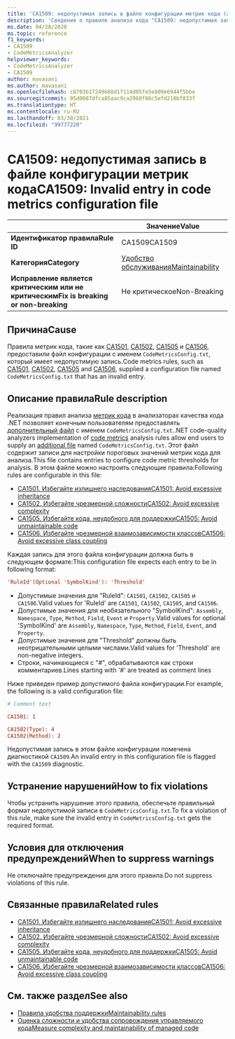 ```yaml
---
title: 'CA1509: недопустимая запись в файле конфигурации метрик кода (анализ кода)'
description: 'Сведения о правиле анализа кода "CA1509: недопустимая запись в файле конфигурации метрик кода"'
ms.date: 04/28/2020
ms.topic: reference
f1_keywords:
- CA1509
- CodeMetricsAnalyzer
helpviewer_keywords:
- CodeMetricsAnalyzer
- CA1509
author: mavasani
ms.author: mavasani
ms.openlocfilehash: c8703b17249688d1f114d05fe5e809e6944f5bbe
ms.sourcegitcommit: 05d0087dfca85aac9ca2960f86c5efd218bf833f
ms.translationtype: HT
ms.contentlocale: ru-RU
ms.lasthandoff: 03/30/2021
ms.locfileid: "99777220"
---
```

# <a name="ca1509-invalid-entry-in-code-metrics-configuration-file"></a><span data-ttu-id="4d63d-103">CA1509: недопустимая запись в файле конфигурации метрик кода</span><span class="sxs-lookup"><span data-stu-id="4d63d-103">CA1509: Invalid entry in code metrics configuration file</span></span>

| | <span data-ttu-id="4d63d-104">Значение</span><span class="sxs-lookup"><span data-stu-id="4d63d-104">Value</span></span> |
|-|-|
| <span data-ttu-id="4d63d-105">**Идентификатор правила**</span><span class="sxs-lookup"><span data-stu-id="4d63d-105">**Rule ID**</span></span> |<span data-ttu-id="4d63d-106">CA1509</span><span class="sxs-lookup"><span data-stu-id="4d63d-106">CA1509</span></span>|
| <span data-ttu-id="4d63d-107">**Категория**</span><span class="sxs-lookup"><span data-stu-id="4d63d-107">**Category**</span></span> |[<span data-ttu-id="4d63d-108">Удобство обслуживания</span><span class="sxs-lookup"><span data-stu-id="4d63d-108">Maintainability</span></span>](maintainability-warnings.md)|
| <span data-ttu-id="4d63d-109">**Исправление является критическим или не критическим**</span><span class="sxs-lookup"><span data-stu-id="4d63d-109">**Fix is breaking or non-breaking**</span></span> |<span data-ttu-id="4d63d-110">Не критическое</span><span class="sxs-lookup"><span data-stu-id="4d63d-110">Non-Breaking</span></span>|

## <a name="cause"></a><span data-ttu-id="4d63d-111">Причина</span><span class="sxs-lookup"><span data-stu-id="4d63d-111">Cause</span></span>

<span data-ttu-id="4d63d-112">Правила метрик кода, такие как [CA1501](ca1501.md), [CA1502](ca1502.md), [CA1505](ca1505.md) и [CA1506](ca1506.md), предоставили файл конфигурации с именем `CodeMetricsConfig.txt`, который имеет недопустимую запись.</span><span class="sxs-lookup"><span data-stu-id="4d63d-112">Code metrics rules, such as [CA1501](ca1501.md), [CA1502](ca1502.md), [CA1505](ca1505.md) and [CA1506](ca1506.md), supplied a configuration file named `CodeMetricsConfig.txt` that has an invalid entry.</span></span>

## <a name="rule-description"></a><span data-ttu-id="4d63d-113">Описание правила</span><span class="sxs-lookup"><span data-stu-id="4d63d-113">Rule description</span></span>

<span data-ttu-id="4d63d-114">Реализация правил анализа [метрик кода](/visualstudio/code-quality/code-metrics-values) в анализаторах качества кода .NET позволяет конечным пользователям предоставлять [дополнительный файл](https://github.com/dotnet/roslyn/blob/release/dev16.6/docs/analyzers/Using%20Additional%20Files.md) с именем `CodeMetricsConfig.txt`.</span><span class="sxs-lookup"><span data-stu-id="4d63d-114">.NET code-quality analyzers implementation of [code metrics](/visualstudio/code-quality/code-metrics-values) analysis rules allow end users to supply an [additional file](https://github.com/dotnet/roslyn/blob/release/dev16.6/docs/analyzers/Using%20Additional%20Files.md) named `CodeMetricsConfig.txt`.</span></span> <span data-ttu-id="4d63d-115">Этот файл содержит записи для настройки пороговых значений метрик кода для анализа.</span><span class="sxs-lookup"><span data-stu-id="4d63d-115">This file contains entries to configure code metric thresholds for analysis.</span></span> <span data-ttu-id="4d63d-116">В этом файле можно настроить следующие правила:</span><span class="sxs-lookup"><span data-stu-id="4d63d-116">Following rules are configurable in this file:</span></span>

- [<span data-ttu-id="4d63d-117">CA1501. Избегайте излишнего наследования</span><span class="sxs-lookup"><span data-stu-id="4d63d-117">CA1501: Avoid excessive inheritance</span></span>](ca1501.md)
- [<span data-ttu-id="4d63d-118">CA1502. Избегайте чрезмерной сложности</span><span class="sxs-lookup"><span data-stu-id="4d63d-118">CA1502: Avoid excessive complexity</span></span>](ca1502.md)
- [<span data-ttu-id="4d63d-119">CA1505. Избегайте кода, неудобного для поддержки</span><span class="sxs-lookup"><span data-stu-id="4d63d-119">CA1505: Avoid unmaintainable code</span></span>](ca1505.md)
- [<span data-ttu-id="4d63d-120">CA1506. Избегайте чрезмерной взаимозависимости классов</span><span class="sxs-lookup"><span data-stu-id="4d63d-120">CA1506: Avoid excessive class coupling</span></span>](ca1506.md)

<span data-ttu-id="4d63d-121">Каждая запись для этого файла конфигурации должна быть в следующем формате:</span><span class="sxs-lookup"><span data-stu-id="4d63d-121">This configuration file expects each entry to be in following format:</span></span>

```ini
'RuleId'(Optional 'SymbolKind'): 'Threshold'
```

- <span data-ttu-id="4d63d-122">Допустимые значения для "RuleId": `CA1501`, `CA1502`, `CA1505` и `CA1506`.</span><span class="sxs-lookup"><span data-stu-id="4d63d-122">Valid values for 'RuleId' are `CA1501`, `CA1502`, `CA1505`, and `CA1506`.</span></span>
- <span data-ttu-id="4d63d-123">Допустимые значения для необязательного "SymbolKind": `Assembly`, `Namespace`, `Type`, `Method`, `Field`, `Event` и `Property`.</span><span class="sxs-lookup"><span data-stu-id="4d63d-123">Valid values for optional 'SymbolKind' are `Assembly`, `Namespace`, `Type`, `Method`, `Field`, `Event`, and `Property`.</span></span>
- <span data-ttu-id="4d63d-124">Допустимые значения для "Threshold" должны быть неотрицательными целыми числами.</span><span class="sxs-lookup"><span data-stu-id="4d63d-124">Valid values for 'Threshold' are non-negative integers.</span></span>
- <span data-ttu-id="4d63d-125">Строки, начинающиеся с "#", обрабатываются как строки комментариев.</span><span class="sxs-lookup"><span data-stu-id="4d63d-125">Lines starting with '#' are treated as comment lines</span></span>

<span data-ttu-id="4d63d-126">Ниже приведен пример допустимого файла конфигурации.</span><span class="sxs-lookup"><span data-stu-id="4d63d-126">For example, the following is a valid configuration file:</span></span>

```ini
# Comment text

CA1501: 1

CA1502(Type): 4
CA1502(Method): 2
```

<span data-ttu-id="4d63d-127">Недопустимая запись в этом файле конфигурации помечена диагностикой `CA1509`.</span><span class="sxs-lookup"><span data-stu-id="4d63d-127">An invalid entry in this configuration file is flagged with the `CA1509` diagnostic.</span></span>

## <a name="how-to-fix-violations"></a><span data-ttu-id="4d63d-128">Устранение нарушений</span><span class="sxs-lookup"><span data-stu-id="4d63d-128">How to fix violations</span></span>

<span data-ttu-id="4d63d-129">Чтобы устранить нарушение этого правила, обеспечьте правильный формат недопустимой записи в `CodeMetricsConfig.txt`.</span><span class="sxs-lookup"><span data-stu-id="4d63d-129">To fix a violation of this rule, make sure the invalid entry in `CodeMetricsConfig.txt` gets the required format.</span></span>

## <a name="when-to-suppress-warnings"></a><span data-ttu-id="4d63d-130">Условия для отключения предупреждений</span><span class="sxs-lookup"><span data-stu-id="4d63d-130">When to suppress warnings</span></span>

<span data-ttu-id="4d63d-131">Не отключайте предупреждения для этого правила.</span><span class="sxs-lookup"><span data-stu-id="4d63d-131">Do not suppress violations of this rule.</span></span>

## <a name="related-rules"></a><span data-ttu-id="4d63d-132">Связанные правила</span><span class="sxs-lookup"><span data-stu-id="4d63d-132">Related rules</span></span>

- [<span data-ttu-id="4d63d-133">CA1501. Избегайте излишнего наследования</span><span class="sxs-lookup"><span data-stu-id="4d63d-133">CA1501: Avoid excessive inheritance</span></span>](ca1501.md)
- [<span data-ttu-id="4d63d-134">CA1502. Избегайте чрезмерной сложности</span><span class="sxs-lookup"><span data-stu-id="4d63d-134">CA1502: Avoid excessive complexity</span></span>](ca1502.md)
- [<span data-ttu-id="4d63d-135">CA1505. Избегайте кода, неудобного для поддержки</span><span class="sxs-lookup"><span data-stu-id="4d63d-135">CA1505: Avoid unmaintainable code</span></span>](ca1505.md)
- [<span data-ttu-id="4d63d-136">CA1506. Избегайте чрезмерной взаимозависимости классов</span><span class="sxs-lookup"><span data-stu-id="4d63d-136">CA1506: Avoid excessive class coupling</span></span>](ca1506.md)

## <a name="see-also"></a><span data-ttu-id="4d63d-137">См. также раздел</span><span class="sxs-lookup"><span data-stu-id="4d63d-137">See also</span></span>

- [<span data-ttu-id="4d63d-138">Правила удобства поддержки</span><span class="sxs-lookup"><span data-stu-id="4d63d-138">Maintainability rules</span></span>](maintainability-warnings.md)
- [<span data-ttu-id="4d63d-139">Оценка сложности и удобства сопровождения управляемого кода</span><span class="sxs-lookup"><span data-stu-id="4d63d-139">Measure complexity and maintainability of managed code</span></span>](/visualstudio/code-quality/code-metrics-values)
